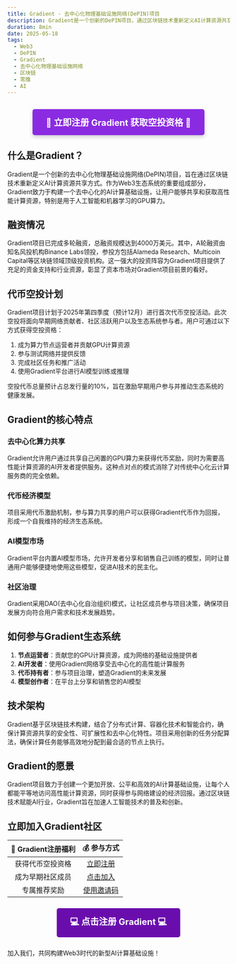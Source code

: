 ```yaml
---
title: Gradient - 去中心化物理基础设施网络(DePIN)项目
description: Gradient是一个创新的DePIN项目，通过区块链技术重新定义AI计算资源共享方式，让用户共享闲置算力并获得代币奖励。
duration: 8min
date: 2025-05-18
tags:
  - Web3
  - DePIN
  - Gradient
  - 去中心化物理基础设施网络
  - 区块链
  - 零撸
  - AI
---
```


<div style="text-align: center; margin: 30px 0;">
  <a href="https://app.gradient.network/signup?code=M33S8Y" style="display: inline-block; background-color: #8A2BE2; color: white; padding: 15px 30px; text-decoration: none; font-size: 20px; font-weight: bold; border-radius: 5px; box-shadow: 0 4px 8px rgba(0,0,0,0.2);">🧠 立即注册 Gradient 获取空投资格 🧠</a>
</div>

## 什么是Gradient？

Gradient是一个创新的去中心化物理基础设施网络(DePIN)项目，旨在通过区块链技术重新定义AI计算资源共享方式。作为Web3生态系统的重要组成部分，Gradient致力于构建一个去中心化的AI计算基础设施，让用户能够共享和获取高性能计算资源，特别是用于人工智能和机器学习的GPU算力。

## 融资情况

Gradient项目已完成多轮融资，总融资规模达到4000万美元。其中，A轮融资由知名风投机构Binance Labs领投，参投方包括Alameda Research、Multicoin Capital等区块链领域顶级投资机构。这一强大的投资阵容为Gradient项目提供了充足的资金支持和行业资源，彰显了资本市场对Gradient项目前景的看好。

## 代币空投计划

Gradient项目计划于2025年第四季度（预计12月）进行首次代币空投活动。此次空投将面向早期网络贡献者、社区活跃用户以及生态系统参与者。用户可通过以下方式获得空投资格：

1. 成为算力节点运营者并贡献GPU计算资源
2. 参与测试网络并提供反馈
3. 完成社区任务和推广活动
4. 使用Gradient平台进行AI模型训练或推理

空投代币总量预计占总发行量的10%，旨在激励早期用户参与并推动生态系统的健康发展。

## Gradient的核心特点

### 去中心化算力共享
Gradient允许用户通过共享自己闲置的GPU算力来获得代币奖励，同时为需要高性能计算资源的AI开发者提供服务。这种点对点的模式消除了对传统中心化云计算服务商的完全依赖。

### 代币经济模型
项目采用代币激励机制，参与算力共享的用户可以获得Gradient代币作为回报，形成一个自我维持的经济生态系统。

### AI模型市场
Gradient平台内置AI模型市场，允许开发者分享和销售自己训练的模型，同时让普通用户能够便捷地使用这些模型，促进AI技术的民主化。

### 社区治理
Gradient采用DAO(去中心化自治组织)模式，让社区成员参与项目决策，确保项目发展方向符合用户需求和技术发展趋势。

## 如何参与Gradient生态系统

1. **节点运营者**：贡献您的GPU计算资源，成为网络的基础设施提供者
2. **AI开发者**：使用Gradient网络享受去中心化的高性能计算服务
3. **代币持有者**：参与项目治理，塑造Gradient的未来发展
4. **模型创作者**：在平台上分享和销售您的AI模型

## 技术架构

Gradient基于区块链技术构建，结合了分布式计算、容器化技术和智能合约，确保计算资源共享的安全性、可扩展性和去中心化特性。项目采用创新的任务分配算法，确保计算任务能够高效地分配到最合适的节点上执行。

## Gradient的愿景

Gradient项目致力于创建一个更加开放、公平和高效的AI计算基础设施，让每个人都能平等地访问高性能计算资源，同时获得参与网络建设的经济回报。通过区块链技术赋能AI行业，Gradient旨在加速人工智能技术的普及和创新。

## 立即加入Gradient社区

| 🌟 Gradient注册福利 | 💰 参与方式 |
|:-------------:|:----------:|
| 获得代币空投资格 | [立即注册](https://app.gradient.network/signup?code=M33S8Y) |
| 成为早期社区成员 | [点击加入](https://app.gradient.network/signup?code=M33S8Y) |
| 专属推荐奖励 | [使用邀请码](https://app.gradient.network/signup?code=M33S8Y) |

<div style="text-align: center; margin: 25px 0;">
  <a href="https://app.gradient.network/signup?code=M33S8Y" style="display: inline-block; background-color: #6A0DAD; color: white; padding: 15px 30px; text-decoration: none; font-size: 20px; font-weight: bold; border-radius: 5px; animation: pulse 2s infinite;">💻 点击注册 Gradient 💻</a>
</div>

加入我们，共同构建Web3时代的新型AI计算基础设施！
